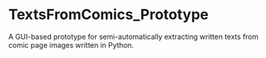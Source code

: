 # TextsFromComics_Prototype
A GUI-based prototype for semi-automatically extracting written texts from comic page images written in Python.
